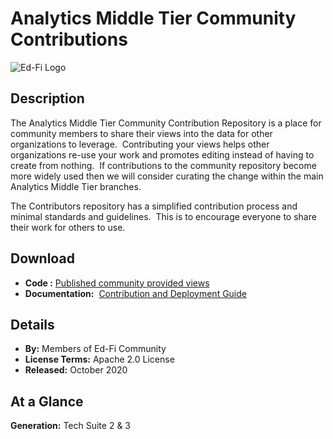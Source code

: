 # Analytics Middle Tier Community Contributions

![Ed-Fi Logo](https://edfidocs.blob.core.windows.net/$web/img/edfi-exchange/technology/image.png)

## Description

The Analytics Middle Tier Community Contribution Repository is a place for community members to share their views into the data for other organizations to leverage.  Contributing your views helps other organizations re-use your work and promotes editing instead of having to create from nothing.  If contributions to the community repository become more widely used then we will consider curating the change within the main Analytics Middle Tier branches.

The Contributors repository has a simplified contribution process and minimal standards and guidelines.  This is to encourage everyone to share their work for others to use.  

## Download

* **Code :** [Published community provided views](https://github.com/Ed-Fi-Exchange-OSS/Analytics-Middle-Tier-Contrib)
* **Documentation:**  [Contribution and Deployment Guide](https://edfi.atlassian.net/wiki/display/EDFITOOLS/AMT+Contributor+Guide)

## Details

* **By:** Members of Ed-Fi Community
* **License Terms:** Apache 2.0 License
* **Released:** October 2020

## **At a Glance**

**Generation:** Tech Suite 2 & 3
